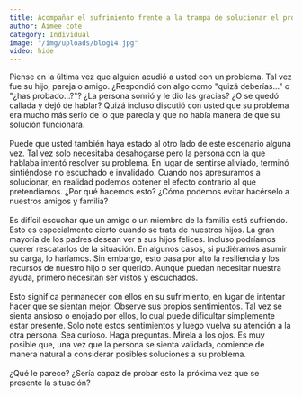 ```yaml
---
title: Acompañar el sufrimiento frente a la trampa de solucionar el problema
author: Aimee cote
category: Individual
image: "/img/uploads/blog14.jpg"
video: hide
---
```

<div>Piense en la última vez que alguien acudió a usted con un problema. Tal vez fue su hijo, pareja o amigo. ¿Respondió con algo como "quizá deberías..." o "¿has probado...?"? ¿La persona sonrió y le dio las gracias? ¿O se quedó callada y dejó de hablar? Quizá incluso discutió con usted que su problema era mucho más serio de lo que parecía y que no había manera de que su solución funcionara.<br><br>Puede que usted también haya estado al otro lado de este escenario alguna vez. Tal vez solo necesitaba desahogarse pero la persona con la que hablaba intentó resolver su problema. En lugar de sentirse aliviado, terminó sintiéndose no escuchado e invalidado. Cuando nos apresuramos a solucionar, en realidad podemos obtener el efecto contrario al que pretendíamos. ¿Por qué hacemos esto? ¿Cómo podemos evitar hacérselo a nuestros amigos y familia?<br><br>Es difícil escuchar que un amigo o un miembro de la familia está sufriendo. Esto es especialmente cierto cuando se trata de nuestros hijos. La gran mayoría de los padres desean ver a sus hijos felices. Incluso podríamos querer rescatarlos de la situación. En algunos casos, si pudiéramos asumir su carga, lo haríamos. Sin embargo, esto pasa por alto la resiliencia y los recursos de nuestro hijo o ser querido. Aunque puedan necesitar nuestra ayuda, primero necesitan ser vistos y escuchados.<br><br>Esto significa permanecer con ellos en su sufrimiento, en lugar de intentar hacer que se sientan mejor. Observe sus propios sentimientos. Tal vez se sienta ansioso o enojado por ellos, lo cual puede dificultar simplemente estar presente. Solo note estos sentimientos y luego vuelva su atención a la otra persona. Sea curioso. Haga preguntas. Mírela a los ojos. Es muy posible que, una vez que la persona se sienta validada, comience de manera natural a considerar posibles soluciones a su problema.<br><br>¿Qué le parece? ¿Sería capaz de probar esto la próxima vez que se presente la situación?</div>